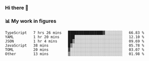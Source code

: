 ### Hi there 👋

### 📊 My work in figures

<!--START_SECTION:waka-->

```text
TypeScript   7 hrs 26 mins   ████████████████▓░░░░░░░░   66.83 %
YAML         1 hr 20 mins    ███░░░░░░░░░░░░░░░░░░░░░░   12.10 %
JSON         1 hr 4 mins     ██▒░░░░░░░░░░░░░░░░░░░░░░   09.69 %
JavaScript   38 mins         █▒░░░░░░░░░░░░░░░░░░░░░░░   05.78 %
TOML         20 mins         ▓░░░░░░░░░░░░░░░░░░░░░░░░   03.07 %
Other        13 mins         ▒░░░░░░░░░░░░░░░░░░░░░░░░   01.98 %
```

<!--END_SECTION:waka-->
